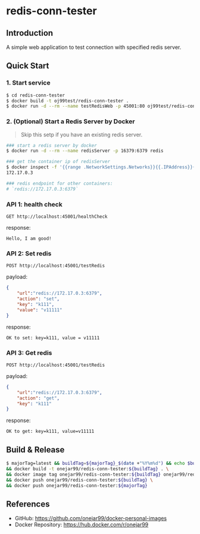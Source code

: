 
# redis-conn-tester

## Introduction

A simple web application to test connection with specified redis server.

## Quick Start

### 1. Start service

```bash
$ cd redis-conn-tester
$ docker build -t oj99test/redis-conn-tester .
$ docker run -d --rm --name testRedisWeb -p 45001:80 oj99test/redis-conn-tester:latest
```

### 2. (Optional) Start a Redis Server by Docker

> Skip this setp if you have an existing redis server.

```bash
### start a redis server by docker
$ docker run -d --rm --name redisServer -p 16379:6379 redis

### get the container ip of redisServer
$ docker inspect -f '{{range .NetworkSettings.Networks}}{{.IPAddress}}{{end}}' redisServer
172.17.0.3

### redis endpoint for other containers:
# `redis://172.17.0.3:6379`
```


### API 1: health check

`GET http://localhost:45001/healthCheck`

response:
```
Hello, I am good!
```

### API 2: Set redis

`POST http://localhost:45001/testRedis`

payload:
```json
{
    "url":"redis://172.17.0.3:6379",
    "action": "set",
    "key": "k111",
    "value": "v11111"
}
```

response:
```
OK to set: key=k111, value = v11111
```


### API 3: Get redis

`POST http://localhost:45001/testRedis`

payload:
```json
{
    "url":"redis://172.17.0.3:6379",
    "action": "get",
    "key": "k111"
}
```

response:
```
OK to get: key=k111, value=v11111
```


## Build & Release

```bash
$ majorTag=latest && buildTag=${majorTag}_$(date +"%Y%m%d") && echo $buildTag \
&& docker build -t onejar99/redis-conn-tester:${buildTag} . \
&& docker image tag onejar99/redis-conn-tester:${buildTag} onejar99/redis-conn-tester:${majorTag} \
&& docker push onejar99/redis-conn-tester:${buildTag} \
&& docker push onejar99/redis-conn-tester:${majorTag}
```


## References

- GitHub: https://github.com/onejar99/docker-personal-images
- Docker Repository: https://hub.docker.com/r/onejar99

